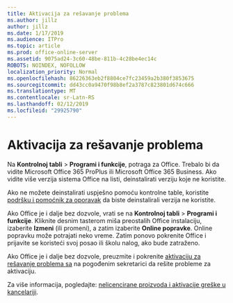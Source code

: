 ```yaml
---
title: Aktivacija za rešavanje problema
ms.author: jillz
author: jillz
ms.date: 1/17/2019
ms.audience: ITPro
ms.topic: article
ms.prod: office-online-server
ms.assetid: 9075ad24-3c60-48be-811b-4c28be4ec14c
ROBOTS: NOINDEX, NOFOLLOW
localization_priority: Normal
ms.openlocfilehash: 86226363eb2f8804ce7fc23459a2b380f3853675
ms.sourcegitcommit: dd43cc0a9470f98b8ef2a3787c823801d674c666
ms.translationtype: MT
ms.contentlocale: sr-Latn-RS
ms.lasthandoff: 02/12/2019
ms.locfileid: "29925790"
---
```

# <a name="activation-troubleshooting"></a>Aktivacija za rešavanje problema

Na **Kontrolnoj tabli** \> **Programi i funkcije**, potraga za Office. Trebalo bi da vidite Microsoft Office 365 ProPlus ili Microsoft Office 365 Business. Ako vidite više verzija sistema Office na listi, deinstalirati verziju koje ne koristite. 
  
Ako ne možete deinstalirati uspješno pomoću kontrolne table, koristite [podršku i pomoćnik za oporavak](https://aka.ms/SARA-OfficeUninstall-Alchemy) da biste deinstalirali verzija ne koristite. 
  
Ako Office je i dalje bez dozvole, vrati se na **Kontrolnoj tabli** \> **Programi i funkcije**. Kliknite desnim tasterom miša preostalih Office instalaciju, izaberite **Izmeni** (ili promeni), a zatim izaberite **Online popravke**. Online popravku može potrajati neko vreme. Zatim ponovo pokrenite Office i prijavite se koristeći svoj posao ili školu nalog, ako bude zatraženo.
  
Ako Office je i dalje bez dozvole, preuzmite i pokrenite [aktivaciju za rešavanje problema sa](https://aka.ms/SARA-OfficeActivation-Alchemy) na pogođenim sekretarici da rešite probleme za aktivaciju. 
  
Za više informacija, pogledajte: [nelicencirane proizvoda i aktivacije greške u kancelariji](https://support.office.com/article/0d23d3c0-c19c-4b2f-9845-5344fedc4380).
